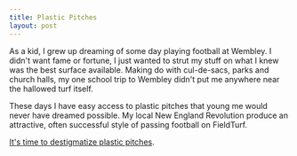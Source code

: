 ```yaml
---
title: Plastic Pitches
layout: post
---
```


As a kid, I grew up dreaming of some day playing football at
Wembley. I didn't want fame or fortune, I just wanted to strut my
stuff on what I knew was the best surface available. Making do with
cul-de-sacs, parks and church halls, my one school trip to Wembley
didn't put me anywhere near the hallowed turf itself.

These days I have easy access to plastic pitches that young me would
never have dreamed possible. My local New England Revolution produce
an attractive, often successful style of passing football on
FieldTurf.

[It's time to destigmatize plastic pitches][1].

[1]: http://www.theguardian.com/football/2015/may/21/in-defense-of-artificial-turf-why-its-time-to-destigmatize-plastic-pitches
